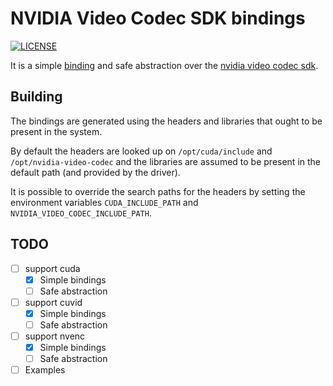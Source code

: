 # NVIDIA Video Codec SDK bindings

[![LICENSE](https://img.shields.io/badge/license-MIT-blue.svg)](LICENSE)

It is a simple [binding][1] and safe abstraction over the [nvidia video codec sdk][2].

## Building

The bindings are generated using the headers and libraries that ought to be present in the system.

By default the headers are looked up on `/opt/cuda/include` and `/opt/nvidia-video-codec` and the libraries are assumed to be present in the default path (and provided by the driver).

It is possible to override the search paths for the headers by setting the environment variables `CUDA_INCLUDE_PATH` and `NVIDIA_VIDEO_CODEC_INCLUDE_PATH`.

## TODO

- [ ] support cuda
  - [x] Simple bindings
  - [ ] Safe abstraction
- [ ] support cuvid
  - [x] Simple bindings
  - [ ] Safe abstraction
- [ ] support nvenc
  - [x] Simple bindings
  - [ ] Safe abstraction
- [ ] Examples

[1]: https://github.com/servo/rust-bindgen
[2]: https://developer.nvidia.com/nvidia-video-codec-sdk
